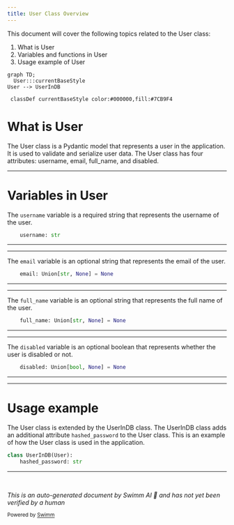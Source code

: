 ```yaml
---
title: User Class Overview
---
```

This document will cover the following topics related to the User class:

1. What is User
2. Variables and functions in User
3. Usage example of User

```mermaid
graph TD;
  User:::currentBaseStyle
User --> UserInDB

 classDef currentBaseStyle color:#000000,fill:#7CB9F4
```

# What is User

The User class is a Pydantic model that represents a user in the application. It is used to validate and serialize user data. The User class has four attributes: username, email, full_name, and disabled.

<SwmSnippet path="/docs_src/security/tutorial005_an_py39.py" line="51">

---

# Variables in User

The `username` variable is a required string that represents the username of the user.

```python
    username: str
```

---

</SwmSnippet>

<SwmSnippet path="/docs_src/security/tutorial005_an_py39.py" line="52">

---

The `email` variable is an optional string that represents the email of the user.

```python
    email: Union[str, None] = None
```

---

</SwmSnippet>

<SwmSnippet path="/docs_src/security/tutorial005_an_py39.py" line="53">

---

The `full_name` variable is an optional string that represents the full name of the user.

```python
    full_name: Union[str, None] = None
```

---

</SwmSnippet>

<SwmSnippet path="/docs_src/security/tutorial005_an_py39.py" line="54">

---

The `disabled` variable is an optional boolean that represents whether the user is disabled or not.

```python
    disabled: Union[bool, None] = None
```

---

</SwmSnippet>

<SwmSnippet path="/docs_src/security/tutorial005_an_py39.py" line="57">

---

# Usage example

The User class is extended by the UserInDB class. The UserInDB class adds an additional attribute `hashed_password` to the User class. This is an example of how the User class is used in the application.

```python
class UserInDB(User):
    hashed_password: str

```

---

</SwmSnippet>

&nbsp;

*This is an auto-generated document by Swimm AI 🌊 and has not yet been verified by a human*

<SwmMeta version="3.0.0" repo-id="Z2l0aHViJTNBJTNBREVNTy1mYXN0YXBpJTNBJTNBZ2lsYWRuYXZvdA==" repo-name="DEMO-fastapi" doc-type="general-class"><sup>Powered by [Swimm](/)</sup></SwmMeta>

